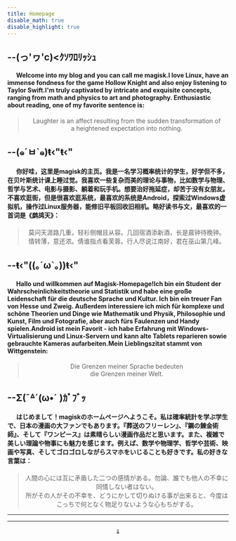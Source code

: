 ```yaml
---
title: Homepage
disable_math: true
disable_highlight: true
---
```


--(っ'ヮ'c)<ｸｿﾜﾛﾘｯｼｭ
--

####       Welcome into my blog and you can call me magisk.I love Linux, have an immense fondness for the game Hollow Knight and also enjoy listening to Taylor Swift.I'm truly captivated by intricate and exquisite concepts, ranging from math and physics to art and photography. Enthusiastic about reading, one of my favorite sentence is:

> <center>Laughter is an affect resulting from the sudden transformation of <br> a heightened expectation into nothing.</center>

--(๑´ㅂ`๑)ŧ‹"ŧ‹"
--

####       你好哇，这里是magisk的主页。我是一名学习概率统计的学生，好学但不多，在贝叶斯统计课上睡过觉。我喜欢一些复杂而美的理论与事物，比如数学与物理、哲学与艺术、电影与摄影、躺着和玩手机。想要治好拖延症，却苦于没有女朋友。不喜欢逛街，但是很喜欢逛系统，最喜欢的系统是Android，探索过Windows虚拟机，操作过Linux服务器，能修旧平板回收旧相机。略好读书与文，最喜欢的一首词是《鹧鸪天》：

> <center>莫问天涯路几重，轻衫侧帽且从容。几回宿酒添新酒，长是晨钟待晚钟。<br>情转薄，意还浓。倩谁指点看芙蓉。行人尽说江南好，君在巫山第几峰。</center>

--ŧ‹"((｡´ω`｡))ŧ‹"
--

####       Hallo und willkommen auf Magisk-Homepage!Ich bin ein Student der Wahrscheinlichkeitstheorie und Statistik und habe eine große Leidenschaft für die deutsche Sprache und Kultur. Ich bin ein treuer Fan von Hesse und Zweig. Außerdem interessiere ich mich für komplexe und schöne Theorien und Dinge wie Mathematik und Physik, Philosophie und Kunst, Film und Fotografie, aber auch fürs Faulenzen und Handy spielen.Android ist mein Favorit - ich habe Erfahrung mit Windows-Virtualisierung und Linux-Servern und kann alte Tablets reparieren sowie gebrauchte Kameras aufarbeiten.Mein Lieblingszitat stammt von Wittgenstein: 

> <center>Die Grenzen meiner Sprache bedeuten <br>die Grenzen meiner Welt.</center>

--Σ(¯ᐞ´(ω•´ )ｶﾞﾌﾞｯ
--

####       はじめまして！magiskのホームページへようこそ。私は確率統計を学ぶ学生で、日本の漫画の大ファンでもあります。『葬送のフリーレン』、『鋼の錬金術師』、そして『ワンピース』は素晴らしい漫画作品だと思います。また、複雑で美しい理論や物事にも魅力を感じます。例えば、数学や物理学、哲学や芸術、映画や写真、そしてゴロゴロしながらスマホをいじることも好きです。私の好きな言葉は：

> <center>人間の心には互に矛盾した二つの感情がある。勿論、誰でも他人の不幸に同情しない者はない。<br>所がその人がその不幸を、どうにかして切りぬける事が出来ると、今度はこっちで何となく物足りないような心もちがする。</center>

-------
-------

$$\Downarrow$$
